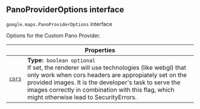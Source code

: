 
<h2 id="PanoProviderOptions">PanoProviderOptions interface</h2>
<p>
<code><span itemprop="path">google.maps</span>.<span itemprop="name">PanoProviderOptions</span></code>
interface
</p>
<p>Options for the Custom Pano Provider.</p>
<div class="devsite-table-wrapper"><table class="properties responsive" summary="interface PanoProviderOptions - Properties">
<thead>
<tr><th colspan="2">Properties</th>
</tr></thead>
<tbody>
<tr id="PanoProviderOptions.cors">
<td itemprop="property"><code><a class="secret-link" href="#PanoProviderOptions.cors"><span>cors</span></a></code></td>
<td><div><strong>Type:</strong>&nbsp; <code>boolean <span class="optional-type-annotation">optional</span></code></div>
<div class="desc">If set, the renderer will use technologies (like webgl) that only work when cors headers are appropiately set on the provided images. It is the developer's task to serve the images correctly in combination with this flag, which might otherwise lead to SecurityErrors.</div></td>
</tr>
</tbody>
</table></div>
<script src="replace_links.js"></script>
